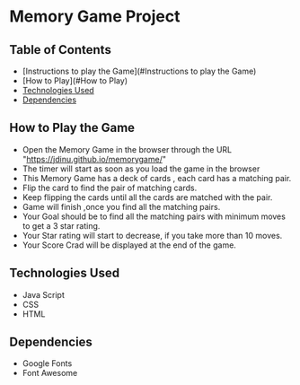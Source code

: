 # Memory Game Project

## Table of Contents

* [Instructions to play the Game](#Instructions to play the Game)
* [How to Play](#How to Play)
* [Technologies Used](#instructions)
* [Dependencies](#dependencies)


## How to Play the Game

- Open the Memory Game in the browser through the URL "https://jdinu.github.io/memorygame/"
- The timer will start as soon as you load the game in the browser
- This Memory Game has a deck of cards , each card has a matching pair.
- Flip the card to find the pair of matching cards.
- Keep flipping the cards until all the cards are matched with the pair.
- Game will finish ,once you find all the matching pairs.
- Your Goal should be to find all the matching pairs with minimum moves to get a 3 star rating.
- Your Star rating will start to decrease, if you take more than 10 moves.
- Your Score Crad will be displayed at the end of the game.

## Technologies Used
- Java Script
- CSS
- HTML

## Dependencies
- Google Fonts 
- Font Awesome